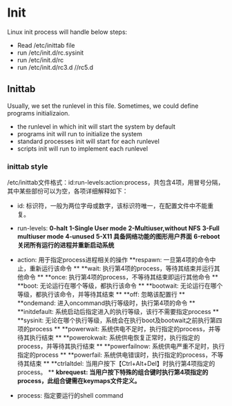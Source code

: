 # Init

Linux init process will handle below steps:
- Read /etc/inittab file
- run /etc/init.d/rc.sysinit
- run /etc/init.d/rc
- run /etc/init.d/rc3.d //rc5.d

## Inittab
Usually, we set the runlevel in this file. Sometimes, we could define programs initializaion.

- the runlevel in which init will start the system by default
- programs init will run to initialize the system
- standard processes init will start for each runlevel
- scripts init will run to implement each runlevel

### inittab style

/etc/inittab文件格式：id:run-levels:action:process，共包含4项，用冒号分隔，其中某些部份可以为空，各项详细解释如下： 

- id: 标识符，一般为两位字母或数字，该标识符唯一，在配置文件中不能重复。
- run-levels: 
**0-halt**
**1-Single User mode**
**2-Multiuser,without NFS**
**3-Full multiuser mode**
**4-unused**
**5-X11 具备网络功能的图形用户界面**
**6-reboot 关闭所有运行的进程并重新启动系统**
- action: 用于指定process进程相关的操作
**respawn: 一旦第4项的命令中止，重新运行该命令 **
**wait: 执行第4项的process，等待其结束并运行其他命令 **
**once: 执行第4项的process，不等待其结束即运行其他命令 **
**boot: 无论运行在哪个等级，都执行该命令 **
**bootwait: 无论运行在哪个等级，都执行该命令，并等待其结束 **
**off: 忽略该配置行 **
**ondemand: 进入oncommand执行等级时，执行第4项的命令 **
**initdefault: 系统启动后指定进入的执行等级，该行不需要指定process **
**sysinit: 无论在哪个执行等级，系统会在执行boot及bootwait之前执行第四项的process **
**powerwait: 系统供电不足时，执行指定的process，并等待其执行结束 **
**powerokwait: 系统供电恢复正常时，执行指定的process，并等待其执行结束 **
**powerfailnow: 系统供电严重不足时，执行指定的process **
**powerfail: 系统供电错误时，执行指定的process，不等待其结束 **
**ctrlaltdel: 当用户按下【Ctrl+Alt+Del】时执行第4项指定的 process。 **
**kbrequest: 当用户按下特殊的组合键时执行第4项指定的process，此组合键需在keymaps文件定义。**

- process: 指定要运行的shell command